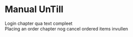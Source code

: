 # Manual UnTill   
Login chapter qua text compleet    
Placing an order chapter nog cancel ordered items invullen
